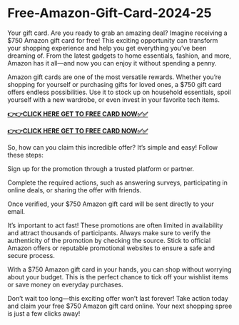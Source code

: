 # Free-Amazon-Gift-Card-2024-25
Your gift card.
Are you ready to grab an amazing deal? Imagine receiving a $750 Amazon gift card for free! This exciting opportunity can transform your shopping experience and help you get everything you’ve been dreaming of. From the latest gadgets to home essentials, fashion, and more, Amazon has it all—and now you can enjoy it without spending a penny.

Amazon gift cards are one of the most versatile rewards. Whether you’re shopping for yourself or purchasing gifts for loved ones, a $750 gift card offers endless possibilities. Use it to stock up on household essentials, spoil yourself with a new wardrobe, or even invest in your favorite tech items.

**[👉👉CLICK HERE GET TO FREE CARD NOW✅✅](https://www.simplyscrolls.xyz/amazon)**

**[👉👉CLICK HERE GET TO FREE CARD NOW✅✅](https://www.simplyscrolls.xyz/amazon)**

So, how can you claim this incredible offer? It’s simple and easy! Follow these steps:

Sign up for the promotion through a trusted platform or partner.

Complete the required actions, such as answering surveys, participating in online deals, or sharing the offer with friends.

Once verified, your $750 Amazon gift card will be sent directly to your email.

It’s important to act fast! These promotions are often limited in availability and attract thousands of participants. Always make sure to verify the authenticity of the promotion by checking the source. Stick to official Amazon offers or reputable promotional websites to ensure a safe and secure process.

With a $750 Amazon gift card in your hands, you can shop without worrying about your budget. This is the perfect chance to tick off your wishlist items or save money on everyday purchases.

Don’t wait too long—this exciting offer won’t last forever! Take action today and claim your free $750 Amazon gift card online. Your next shopping spree is just a few clicks away!
